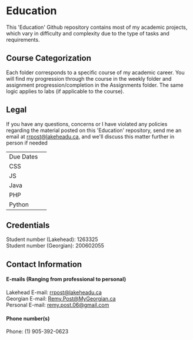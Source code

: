 # Education
This 'Education' Github repository contains most of my academic projects, which vary in difficulty and complexity due to the type of tasks and requirements.

## Course Categorization
Each folder corresponds to a specific course of my academic career. You will find my progression through the course in the weekly folder and assignment progression/completion in the Assignments folder. The same logic applies to labs (if applicable to the course).

## Legal
If you have any questions, concerns or I have violated any policies regarding the material posted on this 'Education' repository, send me an email at rrpost@lakeheadu.ca, and we'll discuss this matter further in person if needed

<table>
  <tr>
    <td>
      Due Dates
    </td>
  </tr>
  <tr>
    <td>CSS</td>
    <td></td>
  </tr>
  <tr>
    <td>JS</td>
    <td></td>
  </tr>
  <tr>
    <td>Java</td>
    <td></td>
  </tr>
  <tr>
    <td>PHP</td>
    <td></td>
  </tr>
  <tr>
    <td>Python</td>
    <td></td>
  </tr>
</table>

## Credentials
Student number (Lakehead): 1263325    
Student number (Georgian): 200602055

## Contact Information
#### E-mails (Ranging from professional to personal) 
Lakehead E-mail: rrpost@lakeheadu.ca <br />
Georgian E-mail: Remy.Post@MyGeorgian.ca <br />
Personal E-mail: remy.post.06@gmail.com 
#### Phone number(s)
Phone: (1) 905-392-0623

 
